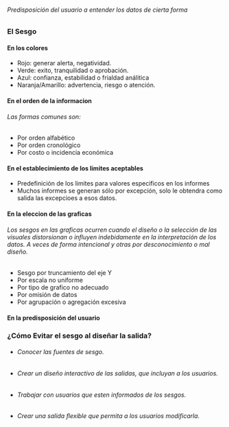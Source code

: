 ###### Predisposición del usuario a entender los datos de cierta forma
### El Sesgo
#### En los colores
- Rojo: generar alerta, negatividad.
- Verde: exito, tranquilidad o aprobación.
- Azul: confianza, estabilidad o frialdad análitica
- Naranja/Amarillo: advertencia, riesgo o atención.
#### En el orden de la informacion
###### Las formas comunes son:
- Por orden alfabético
- Por orden cronológico
- Por costo o incidencia económica
#### En el establecimiento de los limites aceptables
- Predefinición de los limites para valores especificos en los informes
- Muchos informes se generan sólo por excepción, solo le obtendra como salida las excepcioes a esos datos.
#### En la eleccion de las graficas
###### Los sesgos en las graficas ocurren cuando el diseño o la selección de las visuales distorsionan o influyen indebidamente en la interpretación de los datos. A veces de forma intencional y otras por desconocimiento o mal diseño.
- Sesgo por truncamiento del eje Y
- Por escala no uniforme
- Por tipo de grafico no adecuado
- Por omisión de datos
- Por agrupación o agregación excesiva
#### En la predisposición del usuario

### ¿Cómo Evitar el sesgo al diseñar la salida?
- ###### Conocer las fuentes de sesgo.
- ###### Crear un diseño interactivo de las salidas, que incluyan a los usuarios.
- ###### Trabajar con usuarios que esten informados de los sesgos.
- ###### Crear una salida flexible que permita a los usuarios modificarla.